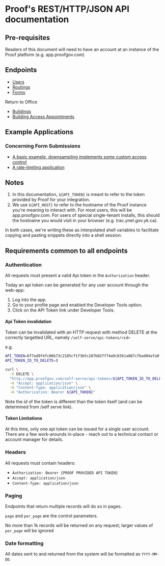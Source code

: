 # Proof's REST/HTTP/JSON API documentation

## Pre-requisites
Readers of this document will need to have an account at an instance of the Proof platform (e.g. app.proofgov.com)

## Endpoints

- [Users](users-endpoint.md)
- [Routings](routings-endpoint.md)
- [Forms](forms-endpoints.md)

Return to Office
- [Buildings](buildings-endpoints.md)
- [Building Access Appointments](building-access-appointments-endpoints.md)

## Example Applications

### Concerning Form Submissions

- [A basic example, downsampling implements some custom access control](https://github.com/proofgov/example-form-query-api)
- [A rate-limiting application](https://github.com/proofgov/example-app-capacity-management)

## Notes

1. In this documentation, `${API_TOKEN}` is meant to refer to the token provided by Proof for your integration.
2. We use `${API_HOST}` to refer to the hostname of the Proof instance you're meaning to interact with. For most users, this will be app.proofgov.com. For users of special single-tenant installs, this should the hostname you would visit in your browser (e.g. trac.ynet.gov.yk.ca).

In both cases, we're writing these as interpolated shell variables to facilitate copying and pasting snippets directly into a shell session.

## Requirements common to all endpoints

### Authentication

All requests must present a valid Api token in the `Authorization` header.

Today an api token can be generated for any user account through the web-app:

1. Log into the app.
2. Go to your profile page and enabled the Developer Tools option.
3. Click on the API Token link under Developer Tools.

#### Api Token invalidation
Token can be invalidated with an HTTP request with method DELETE at the correctly targetted URL, namely `/self-serve/api-tokens/<id>`

e.g.

```bash
API_TOKEN=6f7ad9f4fc06b73c2105cf1f3b5c287b02ff74a9c83b1a887cfbad04afa0f746
API_TOKEN_ID_TO_DELETE=3

curl \
  -X DELETE \
  "http://app.proofgov.com/self-serve/api-tokens/${API_TOKEN_ID_TO_DELETE}" \
  -H "Accept: application/json" \
  -H "Content-Type: application/json" \
  -H "Authorization: Bearer ${API_TOKEN}"
```

Note the _id_ of the token is different than the token itself (and can be determined from /self serve link).

#### Token Limitations
At this time, only one api token can be issued for a single user account. There are a few work-arounds in-place - reach out to a technical contact or account manager for details.

### Headers

All requests must contain headers:

- `Authorization: Bearer {PROOF PROVIDED API TOKEN}`
- `Accept: application/json`
- `Content-Type: application/json`

### Paging

Endpoints that return multiple records will do so in pages.

`page` and `per_page` are the control parameters.

No more than 1k records will be returned on any request;
larger values of `per_page` will be ignored

### Date formatting

All dates sent to and returned from the system will be formatted as `YYYY-MM-DD`.
